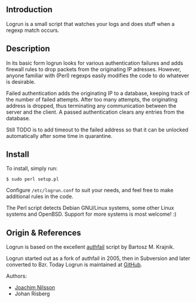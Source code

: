 Introduction
------------

Logrun is a small script that watches your logs and does stuff when a
regexp match occurs.


Description
-----------

In its basic form logrun looks for various authentication failures and
adds firewall rules to drop packets from the originating IP adresses.
However, anyone familiar with (Perl) regexps easily modifies the code to
do whatever is desirable.

Failed authentication adds the originating IP to a database, keeping
track of the number of failed attempts.  After too many attempts, the
originating address is dropped, thus terminating any communication
between the server and the client.  A passed authentication clears any
entries from the database.

Still TODO is to add timeout to the failed address so that it can be
unlocked automatically after some time in quarantine.


Install
-------

To install, simply run:

	$ sudo perl setup.pl

Configure `/etc/logrun.conf` to suit your needs, and feel free to make
additional rules in the code.

The Perl script detects Debian GNU/Linux systems, some other Linux
systems and OpenBSD.  Support for more systems is most welcome! :)


Origin & References
-------------------

Logrun is based on the excellent [authfail](http://www.bmk.bz/authfail/)
script by Bartosz M. Krajnik.

Logrun started out as a fork of authfail in 2005, then in Subversion and
later converted to Bzr.  Today Logrun is maintained at [GitHub][].

Authors:
- [Joachim Nilsson][]
- Johan Risberg

[Joachim Nilsson]:  http://troglobit.com
[GitHub]:           https://github.com/troglobit/logrun
